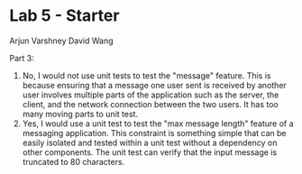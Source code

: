 # Lab 5 - Starter
Arjun Varshney
David Wang


Part 3:
1. No, I would not use unit tests to test the "message" feature. This is because ensuring that a message one user sent is received by another user involves multiple parts of the application such as the server, the client, and the network connection between the two users. It has too many moving parts to unit test.
2. Yes, I would use a unit test to test the "max message length" feature of a messaging application. This constraint is something simple that can be easily isolated and tested within a unit test without a dependency on other components. The unit test can verify that the input message is truncated to 80 characters.

